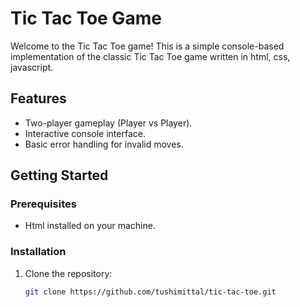 # Tic Tac Toe Game

Welcome to the Tic Tac Toe game! This is a simple console-based implementation of the classic Tic Tac Toe game written in html, css, javascript.

## Features

- Two-player gameplay (Player vs Player).
- Interactive console interface.
- Basic error handling for invalid moves.

## Getting Started

### Prerequisites

- Html installed on your machine.

### Installation

1. Clone the repository:

   ```bash
   git clone https://github.com/tushimittal/tic-tac-toe.git
